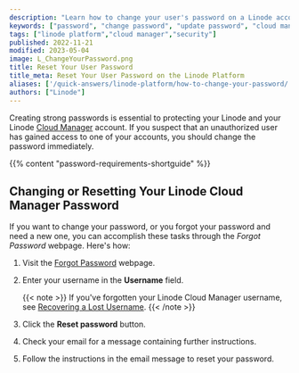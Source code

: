 ```yaml
---
description: "Learn how to change your user's password on a Linode account."
keywords: ["password", "change password", "update password", "cloud manager"]
tags: ["linode platform","cloud manager","security"]
published: 2022-11-21
modified: 2023-05-04
image: L_ChangeYourPassword.png
title: Reset Your User Password
title_meta: Reset Your User Password on the Linode Platform
aliases: ['/quick-answers/linode-platform/how-to-change-your-password/', '/guides/how-to-change-your-password/']
authors: ["Linode"]
---
```


Creating strong passwords is essential to protecting your Linode and your Linode [Cloud Manager](http://cloud.linode.com) account. If you suspect that an unauthorized user has gained access to one of your accounts, you should change the password immediately.

{{% content "password-requirements-shortguide" %}}

## Changing or Resetting Your Linode Cloud Manager Password

If you want to change your password, or you forgot your password and need a new one, you can accomplish these tasks through the *Forgot Password* webpage. Here's how:

1.  Visit the [Forgot Password](https://login.linode.com/forgot/password) webpage.

1.  Enter your username in the **Username** field.

    {{< note >}}
    If you've forgotten your Linode Cloud Manager username, see [Recovering a Lost Username](/docs/products/platform/accounts/guides/manage-users/#recovering-a-lost-username).
    {{< /note >}}

1.  Click the **Reset password** button.

1.  Check your email for a message containing further instructions.

1.  Follow the instructions in the email message to reset your password.